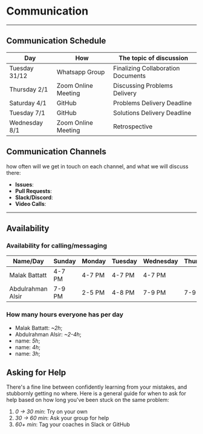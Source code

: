 # Communication

______________________________________________________________________

## Communication Schedule

| Day       | How  | The topic of discussion |
|-----------|------|-------------------------|
| Tuesday 31/12    | Whatsapp Group | Finalizing Collaboration Documents |
| Thursday 2/1     | Zoom Online Meeting | Discussing Problems Delivery  |
| Saturday 4/1     | GitHub | Problems Delivery Deadline |               
| Tuesday 7/1      | GitHub | Solutions Delivery Deadline |
| Wednesday 8/1    | Zoom Online Meeting | Retrospective |

## Communication Channels

how often will we get in touch on each channel, and what we will discuss there:

- **Issues**: 
- **Pull Requests**:
- **Slack/Discord**:
- **Video Calls**:

______________________________________________________________________

## Availability

### Availability for calling/messaging

| Name/Day | Sunday | Monday | Tuesday | Wednesday| Thursday | Friday | Saturday|
|--------------|--------|---------|----------|----------|--------|-------|------|
| Malak Battatt| 4-7 PM| 4-7 PM | 4-7 PM  | 4-7 PM |      |     |        |
| Abdulrahman Alsir| 7-9 PM| 2-5 PM | 4-8 PM  | 7-9 PM | 7-9 PM | 6-8 PM | 6-8 PM |

### How many hours everyone has per day

- Malak Battatt: _~2h_;
- Abdulrahman Alsir: _~2-4h_;
- name: _5h_;
- name: _4h_;
- name: _3h_;

## Asking for Help

There's a fine line between confidently learning from your mistakes, and
stubbornly getting no where. Here is a general guide for when to ask for help
based on how long you've been stuck on the same problem:

1. _0 -> 30 min_: Try on your own
1. _30 -> 60 min_: Ask your group for help
1. _60+ min_: Tag your coaches in Slack or GitHub
